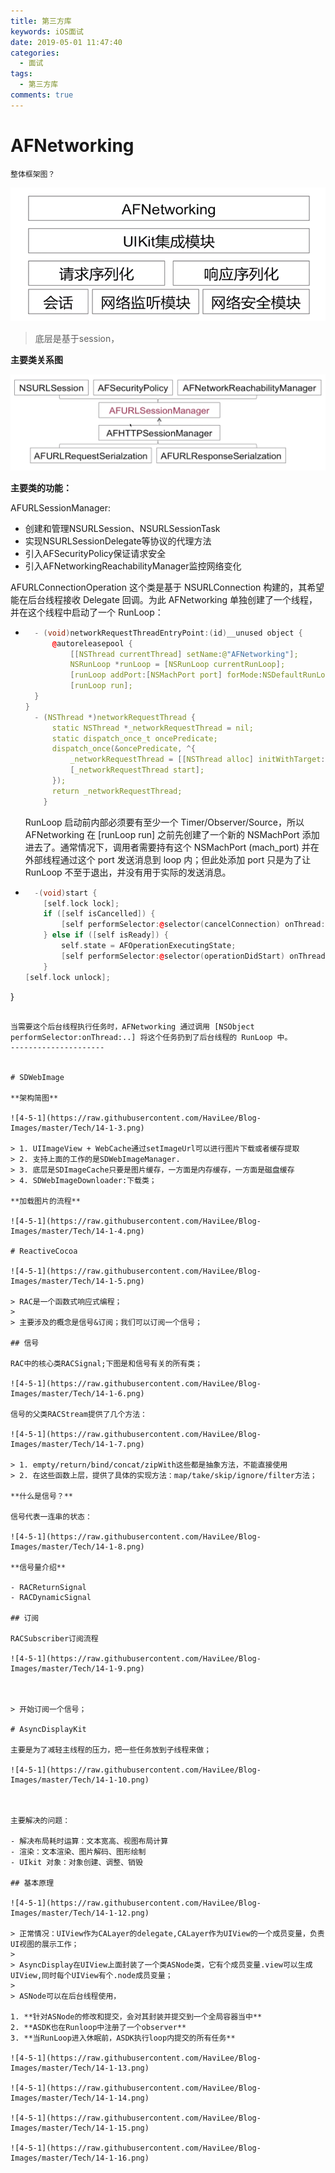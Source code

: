 ```yaml
---
title: 第三方库
keywords: iOS面试
date: 2019-05-01 11:47:40
categories: 
  - 面试
tags:
  - 第三方库
comments: true
---
```


# AFNetworking

`整体框架图？`

![4-5-1](https://raw.githubusercontent.com/HaviLee/Blog-Images/master/Tech/14-1-1.png)

> 底层是基于session，

**主要类关系图**

![4-5-1](https://raw.githubusercontent.com/HaviLee/Blog-Images/master/Tech/14-1-2.png)

**主要类的功能：**

AFURLSessionManager:

- 创建和管理NSURLSession、NSURLSessionTask
- 实现NSURLSessionDelegate等协议的代理方法
- 引入AFSecurityPolicy保证请求安全
- 引入AFNetworkingReachabilityManager监控网络变化



AFURLConnectionOperation 这个类是基于 NSURLConnection 构建的，其希望能在后台线程接收 Delegate 回调。为此 AFNetworking 单独创建了一个线程，并在这个线程中启动了一个 RunLoop：

+ ```c++
    - (void)networkRequestThreadEntryPoint:(id)__unused object {
        @autoreleasepool {
            [[NSThread currentThread] setName:@"AFNetworking"];
            NSRunLoop *runLoop = [NSRunLoop currentRunLoop];
            [runLoop addPort:[NSMachPort port] forMode:NSDefaultRunLoopMode];
            [runLoop run];
    }
  }
    - (NSThread *)networkRequestThread {
        static NSThread *_networkRequestThread = nil;
        static dispatch_once_t oncePredicate;
        dispatch_once(&oncePredicate, ^{
            _networkRequestThread = [[NSThread alloc] initWithTarget:self selector:@selector(networkRequestThreadEntryPoint:) object:nil];
            [_networkRequestThread start];
        });
        return _networkRequestThread;
      }
    ```
    
    RunLoop 启动前内部必须要有至少一个 Timer/Observer/Source，所以 AFNetworking 在 [runLoop run] 之前先创建了一个新的 NSMachPort 添加进去了。通常情况下，调用者需要持有这个 NSMachPort (mach_port) 并在外部线程通过这个 port 发送消息到 loop 内；但此处添加 port 只是为了让 RunLoop 不至于退出，并没有用于实际的发送消息。

- ```c++
    -(void)start {
      [self.lock lock];
      if ([self isCancelled]) {
          [self performSelector:@selector(cancelConnection) onThread:[[self class] networkRequestThread] withObject:nil waitUntilDone:NO modes:[self.runLoopModes allObjects]];
      } else if ([self isReady]) {
          self.state = AFOperationExecutingState;
          [self performSelector:@selector(operationDidStart) onThread:[[self class] networkRequestThread] withObject:nil waitUntilDone:NO modes:[self.runLoopModes allObjects]];
      }
  [self.lock unlock];
}
```

当需要这个后台线程执行任务时，AFNetworking 通过调用 [NSObject performSelector:onThread:..] 将这个任务扔到了后台线程的 RunLoop 中。
---------------------


# SDWebImage

**架构简图**

![4-5-1](https://raw.githubusercontent.com/HaviLee/Blog-Images/master/Tech/14-1-3.png)

> 1. UIImageView + WebCache通过setImageUrl可以进行图片下载或者缓存提取
> 2. 支持上面的工作的是SDWebImageManager.
> 3. 底层是SDImageCache只要是图片缓存，一方面是内存缓存，一方面是磁盘缓存
> 4. SDWebImageDownloader:下载类；

**加载图片的流程**

![4-5-1](https://raw.githubusercontent.com/HaviLee/Blog-Images/master/Tech/14-1-4.png)

# ReactiveCocoa

![4-5-1](https://raw.githubusercontent.com/HaviLee/Blog-Images/master/Tech/14-1-5.png)

> RAC是一个函数式响应式编程；
>
> 主要涉及的概念是信号&订阅；我们可以订阅一个信号；

## 信号

RAC中的核心类RACSignal;下图是和信号有关的所有类；

![4-5-1](https://raw.githubusercontent.com/HaviLee/Blog-Images/master/Tech/14-1-6.png)

信号的父类RACStream提供了几个方法：

![4-5-1](https://raw.githubusercontent.com/HaviLee/Blog-Images/master/Tech/14-1-7.png)

> 1. empty/return/bind/concat/zipWith这些都是抽象方法，不能直接使用
> 2. 在这些函数上层，提供了具体的实现方法：map/take/skip/ignore/filter方法；

**什么是信号？**

信号代表一连串的状态：

![4-5-1](https://raw.githubusercontent.com/HaviLee/Blog-Images/master/Tech/14-1-8.png)

**信号量介绍**

- RACReturnSignal
- RACDynamicSignal

## 订阅

RACSubscriber订阅流程

![4-5-1](https://raw.githubusercontent.com/HaviLee/Blog-Images/master/Tech/14-1-9.png)



> 开始订阅一个信号；

# AsyncDisplayKit

主要是为了减轻主线程的压力，把一些任务放到子线程来做；

![4-5-1](https://raw.githubusercontent.com/HaviLee/Blog-Images/master/Tech/14-1-10.png)



主要解决的问题：

- 解决布局耗时运算：文本宽高、视图布局计算
- 渲染：文本渲染、图片解码、图形绘制
- UIkit 对象：对象创建、调整、销毁

## 基本原理

![4-5-1](https://raw.githubusercontent.com/HaviLee/Blog-Images/master/Tech/14-1-12.png)

> 正常情况：UIView作为CALayer的delegate,CALayer作为UIView的一个成员变量，负责UI视图的展示工作；
>
> AsyncDisplay在UIView上面封装了一个类ASNode类，它有个成员变量.view可以生成UIView,同时每个UIView有个.node成员变量；
>
> ASNode可以在后台线程使用，

1. **针对ASNode的修改和提交，会对其封装并提交到一个全局容器当中**
2. **ASDK也在Runloop中注册了一个observer**
3. **当RunLoop进入休眠前，ASDK执行loop内提交的所有任务**

![4-5-1](https://raw.githubusercontent.com/HaviLee/Blog-Images/master/Tech/14-1-13.png)

![4-5-1](https://raw.githubusercontent.com/HaviLee/Blog-Images/master/Tech/14-1-14.png)

![4-5-1](https://raw.githubusercontent.com/HaviLee/Blog-Images/master/Tech/14-1-15.png)

![4-5-1](https://raw.githubusercontent.com/HaviLee/Blog-Images/master/Tech/14-1-16.png)

